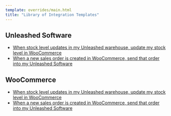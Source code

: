 ```yaml
---
template: overrides/main.html
title: "Library of Integration Templates"
---
```


## Unleashed Software
- [When stock level updates in my Unleashed warehouse, update my stock level in WooCommerce](unleashed-to-woocommerce-stock-updater.md)
- [When a new sales order is created in WooCommerce, send that order into my Unleashed Software](woocommerce-to-unleashed-order-creator.md)

## WooCommerce
- [When stock level updates in my Unleashed warehouse, update my stock level in WooCommerce](unleashed-to-woocommerce-stock-updater.md)
- [When a new sales order is created in WooCommerce, send that order into my Unleashed Software](woocommerce-to-unleashed-order-creator.md)

